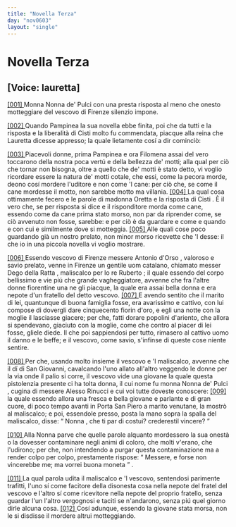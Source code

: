 ```yaml
---
title: "Novella Terza"
day: "nov0603"
layout: "single"
---
```

<div id="nov0603" type="novella" who="lauretta">
 <h1>
  Novella Terza
 </h1>
 <p>
  <h2>
   [Voice: lauretta]
  </h2>
 </p>
 <argument>
  <p>
   <a href="{{ site.baseurl }}enDecameron/nov0603#p06030001">
    [001]
   </a>
   <name persref="nonnapulci" type="person">
    Monna Nonna de' Pulci
   </name>
   con una presta risposta al meno che onesto motteggiare del
   <name persref="antonioorso" type="person">
    vescovo
   </name>
   di
   <name placeref="firenze" type="place">
    Firenze
   </name>
   silenzio impone.
  </p>
 </argument>
 <div3 type="commentary" who="author">
  <p>
   <a href="{{ site.baseurl }}enDecameron/nov0603#p06030002">
    [002]
   </a>
   Quando
   <name persref="pampinea" type="person">
    Pampinea
   </name>
   la sua novella ebbe finita, poi che da tutti e la risposta e la liberalit&agrave; di
   <name persref="cisti" type="person">
    Cisti
   </name>
   molto fu commendata, piacque alla
   <name persref="elissa" type="person">
    reina
   </name>
   che
   <name persref="lauretta" type="person">
    Lauretta
   </name>
   dicesse appresso; la quale lietamente cos&iacute; a dir cominci&ograve;:
  </p>
 </div3>
 <div3 type="commentary" who="lauretta">
  <p>
   <a href="{{ site.baseurl }}enDecameron/nov0603#p06030003">
    [003]
   </a>
   Piacevoli donne, prima
   <name persref="pampinea" type="person">
    Pampinea
   </name>
   e ora
   <name persref="filomena" type="person">
    Filomena
   </name>
   assai del vero toccarono della nostra poca vert&uacute; e della bellezza de' motti; alla qual per ci&ograve; che tornar non bisogna, oltre a quello che de' motti &egrave; stato detto, vi voglio ricordare essere la natura de' motti cotale, che essi, come la pecora morde, deono cos&iacute; mordere l'uditore e non come 'l cane: per ci&ograve; che, se come il cane mordesse il motto, non sarebbe motto ma villania.
   <a href="{{ site.baseurl }}enDecameron/nov0603#p06030004">
    [004]
   </a>
   La qual cosa ottimamente fecero e le parole di madonna
   <name persref="oretta" type="person">
    Oretta
   </name>
   e la risposta di
   <name persref="cisti" type="person">
    Cisti
   </name>
   . &Egrave; il vero che, se per risposta si dice e il risponditore morda come cane, essendo come da cane prima stato morso, non par da riprender come, se ci&ograve; avvenuto non fosse, sarebbe: e per ci&ograve; &egrave; da guardare e come e quando e con cui e similmente dove si motteggia.
   <a href="{{ site.baseurl }}enDecameron/nov0603#p06030005">
    [005]
   </a>
   Alle quali cose poco guardando gi&agrave; un nostro prelato, non minor morso ricevette che 'l desse: il che io in una piccola novella vi voglio mostrare.
  </p>
 </div3>
 <p>
  <a href="{{ site.baseurl }}enDecameron/nov0603#p06030006">
   [006]
  </a>
  Essendo vescovo di
  <name placeref="firenze" type="place">
   Firenze
  </name>
  messere
  <name persref="antonioorso" type="person">
   Antonio d'Orso
  </name>
  , valoroso e savio prelato, venne in
  <name placeref="firenze" type="place">
   Firenze
  </name>
  un gentile uom catalano, chiamato messer
  <name persref="degoratta" type="person">
   Dego della Ratta
  </name>
  , maliscalco per lo re
  <name persref="robertoangio" type="person">
   Ruberto
  </name>
  ; il quale essendo del corpo bellissimo e vie pi&uacute; che grande vagheggiatore, avvenne che fra l'altre donne fiorentine una ne gli piacque, la quale era assai bella donna e era nepote d'un fratello del detto vescovo.
  <a href="{{ site.baseurl }}enDecameron/nov0603#p06030007">
   [007]
  </a>
  E avendo sentito che il marito di lei, quantunque di buona famiglia fosse, era avarissimo e cattivo, con lui compose di dovergli dare cinquecento fiorin d'oro, e egli una notte con la moglie il lasciasse giacere; per che, fatti dorare popolini d'ariento, che allora si spendevano, giaciuto con la moglie, come che contro al piacer di lei fosse, gliele diede. Il che poi sappiendosi per tutto, rimasero al cattivo uomo il danno e le beffe; e il vescovo, come savio, s'infinse di queste cose niente sentire.
 </p>
 <p>
  <a href="{{ site.baseurl }}enDecameron/nov0603#p06030008">
   [008]
  </a>
  Per che, usando molto insieme il vescovo e 'l maliscalco, avvenne che il d&iacute; di San Giovanni, cavalcando l'uno allato all'altro veggendo le donne per la via onde il palio si corre, il vescovo vide una giovane la quale questa pistolenzia presente ci ha tolta donna, il cui nome fu monna
  <name persref="nonnapulci" type="person">
   Nonna de' Pulci
  </name>
  , cugina di messere
  <name persref="alessorinucci" type="person">
   Alesso Rinucci
  </name>
  e cui voi tutte doveste conoscere:
  <a href="{{ site.baseurl }}enDecameron/nov0603#p06030009">
   [009]
  </a>
  la quale essendo allora una fresca e bella giovane e parlante e di gran cuore, di poco tempo avanti in
  <name placeref="portapiero" type="place">
   Porta San Piero
  </name>
  a marito venutane, la mostr&ograve; al maliscalco; e poi, essendole presso, posta la mano sopra la spalla del maliscalco, disse:
  <q direct="unspecified">
   <name persref="nonnapulci" type="person">
    Nonna
   </name>
   , che ti par di costui? crederestil vincere?
  </q>
 </p>
 <p>
  <a href="{{ site.baseurl }}enDecameron/nov0603#p06030010">
   [010]
  </a>
  Alla
  <name persref="nonnapulci" type="person">
   Nonna
  </name>
  parve che quelle parole alquanto mordessero la sua onest&agrave; o la dovesser contaminare negli animi di coloro, che molti v'erano, che l'udirono; per che, non intendendo a purgar questa contaminazione ma a render colpo per colpo, prestamente rispose:
  <q direct="unspecified" who="nonnapulci">
   Messere, e forse non vincerebbe me; ma vorrei buona moneta
  </q>
  .
 </p>
 <p>
  <a href="{{ site.baseurl }}enDecameron/nov0603#p06030011">
   [011]
  </a>
  La qual parola udita il maliscalco e 'l vescovo, sentendosi parimente trafitti, l'uno s&iacute; come facitore della disonesta cosa nella nepote del fratel del vescovo e l'altro s&iacute; come ricevitore nella nepote del proprio fratello, senza guardar l'un l'altro vergognosi e taciti se n'andarono, senza pi&uacute; quel giorno dirle alcuna cosa.
  <a href="{{ site.baseurl }}enDecameron/nov0603#p06030012">
   [012]
  </a>
  Cos&iacute; adunque, essendo la giovane stata morsa, non le si disdisse il mordere altrui motteggiando.
 </p>
</div>